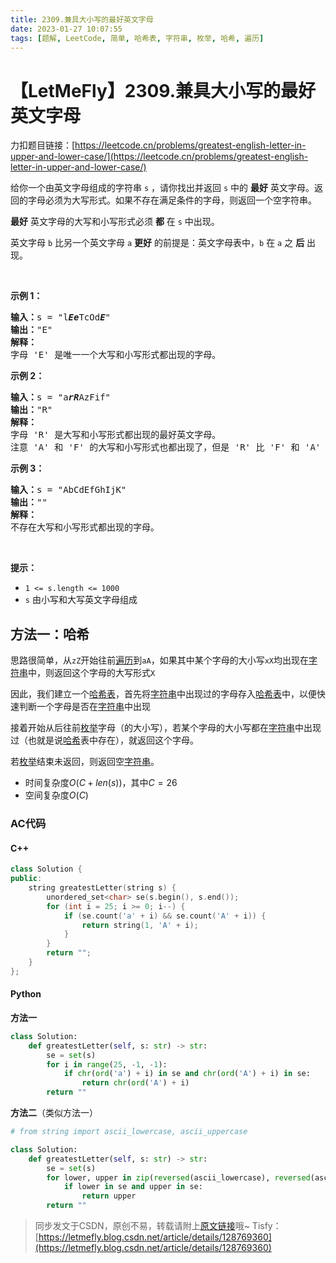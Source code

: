 ```yaml
---
title: 2309.兼具大小写的最好英文字母
date: 2023-01-27 10:07:55
tags: [题解, LeetCode, 简单, 哈希表, 字符串, 枚举, 哈希, 遍历]
---
```


# 【LetMeFly】2309.兼具大小写的最好英文字母

力扣题目链接：[https://leetcode.cn/problems/greatest-english-letter-in-upper-and-lower-case/](https://leetcode.cn/problems/greatest-english-letter-in-upper-and-lower-case/)

<p>给你一个由英文字母组成的字符串 <code>s</code> ，请你找出并返回 <code>s</code> 中的 <strong>最好</strong> 英文字母。返回的字母必须为大写形式。如果不存在满足条件的字母，则返回一个空字符串。</p>

<p><strong>最好</strong> 英文字母的大写和小写形式必须 <strong>都</strong> 在 <code>s</code> 中出现。</p>

<p>英文字母 <code>b</code> 比另一个英文字母&nbsp;<code>a</code>&nbsp;<strong>更好</strong> 的前提是：英文字母表中，<code>b</code> 在 <code>a</code> 之 <strong>后</strong> 出现。</p>

<p>&nbsp;</p>

<p><strong>示例 1：</strong></p>

<pre>
<strong>输入：</strong>s = "l<em><strong>Ee</strong></em>TcOd<em><strong>E</strong></em>"
<strong>输出：</strong>"E"
<strong>解释：</strong>
字母 'E' 是唯一一个大写和小写形式都出现的字母。</pre>

<p><strong>示例 2：</strong></p>

<pre>
<strong>输入：</strong>s = "a<em><strong>rR</strong></em>AzFif"
<strong>输出：</strong>"R"
<strong>解释：</strong>
字母 'R' 是大写和小写形式都出现的最好英文字母。
注意 'A' 和 'F' 的大写和小写形式也都出现了，但是 'R' 比 'F' 和 'A' 更好。
</pre>

<p><strong>示例 3：</strong></p>

<pre>
<strong>输入：</strong>s = "AbCdEfGhIjK"
<strong>输出：</strong>""
<strong>解释：</strong>
不存在大写和小写形式都出现的字母。
</pre>

<p>&nbsp;</p>

<p><strong>提示：</strong></p>

<ul>
	<li><code>1 &lt;= s.length &lt;= 1000</code></li>
	<li><code>s</code> 由小写和大写英文字母组成</li>
</ul>


    
## 方法一：哈希

思路很简单，从```zZ```开始往前[遍历](https://blog.tisfy.eu.org/tags/%E9%81%8D%E5%8E%86/)到```aA```，如果其中某个字母的大小写```xX```均出现在[字符串](https://blog.tisfy.eu.org/tags/%E5%AD%97%E7%AC%A6%E4%B8%B2/)中，则返回这个字母的大写形式```X```

因此，我们建立一个[哈希表](https://blog.tisfy.eu.org/tags/%E5%93%88%E5%B8%8C%E8%A1%A8/)，首先将[字符串](https://blog.tisfy.eu.org/tags/%E5%AD%97%E7%AC%A6%E4%B8%B2/)中出现过的字母存入[哈希表](https://blog.tisfy.eu.org/tags/%E5%93%88%E5%B8%8C%E8%A1%A8/)中，以便快速判断一个字母是否在[字符串](https://blog.tisfy.eu.org/tags/%E5%AD%97%E7%AC%A6%E4%B8%B2/)中出现

接着开始从后往前[枚举](https://blog.tisfy.eu.org/tags/%E6%9E%9A%E4%B8%BE/)字母（的大小写），若某个字母的大小写都在[字符串](https://blog.tisfy.eu.org/tags/%E5%AD%97%E7%AC%A6%E4%B8%B2/)中出现过（也就是说[哈希](https://blog.tisfy.eu.org/tags/%E5%93%88%E5%B8%8C/)表中存在），就返回这个字母。

若[枚举](https://blog.tisfy.eu.org/tags/%E6%9E%9A%E4%B8%BE/)结束未返回，则返回空[字符串](https://blog.tisfy.eu.org/tags/%E5%AD%97%E7%AC%A6%E4%B8%B2/)。

+ 时间复杂度$O(C + len(s))$，其中$C=26$
+ 空间复杂度$O(C)$

### AC代码

#### C++

```cpp
class Solution {
public:
    string greatestLetter(string s) {
        unordered_set<char> se(s.begin(), s.end());
        for (int i = 25; i >= 0; i--) {
            if (se.count('a' + i) && se.count('A' + i)) {
                return string(1, 'A' + i);
            }
        }
        return "";
    }
};
```

#### Python

**方法一**

```python
class Solution:
    def greatestLetter(self, s: str) -> str:
        se = set(s)
        for i in range(25, -1, -1):
            if chr(ord('a') + i) in se and chr(ord('A') + i) in se:
                return chr(ord('A') + i)
        return ""
```

**方法二**（类似方法一）

```python
# from string import ascii_lowercase, ascii_uppercase

class Solution:
    def greatestLetter(self, s: str) -> str:
        se = set(s)
        for lower, upper in zip(reversed(ascii_lowercase), reversed(ascii_uppercase)):
            if lower in se and upper in se:
                return upper
        return ""
```

> 同步发文于CSDN，原创不易，转载请附上[原文链接](https://blog.tisfy.eu.org/2023/01/27/LeetCode%202309.%E5%85%BC%E5%85%B7%E5%A4%A7%E5%B0%8F%E5%86%99%E7%9A%84%E6%9C%80%E5%A5%BD%E8%8B%B1%E6%96%87%E5%AD%97%E6%AF%8D/)哦~
> Tisfy：[https://letmefly.blog.csdn.net/article/details/128769360](https://letmefly.blog.csdn.net/article/details/128769360)
